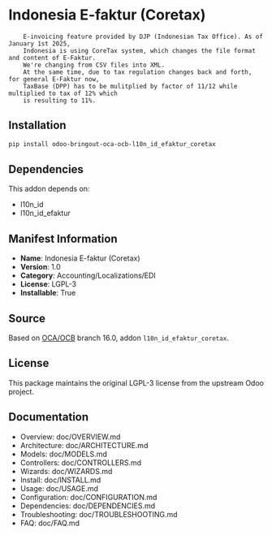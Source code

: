 # Indonesia E-faktur (Coretax)


        E-invoicing feature provided by DJP (Indonesian Tax Office). As of January 1st 2025,
        Indonesia is using CoreTax system, which changes the file format and content of E-Faktur.
        We're changing from CSV files into XML.
        At the same time, due to tax regulation changes back and forth, for general E-Faktur now,
        TaxBase (DPP) has to be mulitplied by factor of 11/12 while multiplied to tax of 12% which
        is resulting to 11%.
    

## Installation

```bash
pip install odoo-bringout-oca-ocb-l10n_id_efaktur_coretax
```

## Dependencies

This addon depends on:
- l10n_id
- l10n_id_efaktur

## Manifest Information

- **Name**: Indonesia E-faktur (Coretax)
- **Version**: 1.0
- **Category**: Accounting/Localizations/EDI
- **License**: LGPL-3
- **Installable**: True

## Source

Based on [OCA/OCB](https://github.com/OCA/OCB) branch 16.0, addon `l10n_id_efaktur_coretax`.

## License

This package maintains the original LGPL-3 license from the upstream Odoo project.

## Documentation

- Overview: doc/OVERVIEW.md
- Architecture: doc/ARCHITECTURE.md
- Models: doc/MODELS.md
- Controllers: doc/CONTROLLERS.md
- Wizards: doc/WIZARDS.md
- Install: doc/INSTALL.md
- Usage: doc/USAGE.md
- Configuration: doc/CONFIGURATION.md
- Dependencies: doc/DEPENDENCIES.md
- Troubleshooting: doc/TROUBLESHOOTING.md
- FAQ: doc/FAQ.md
